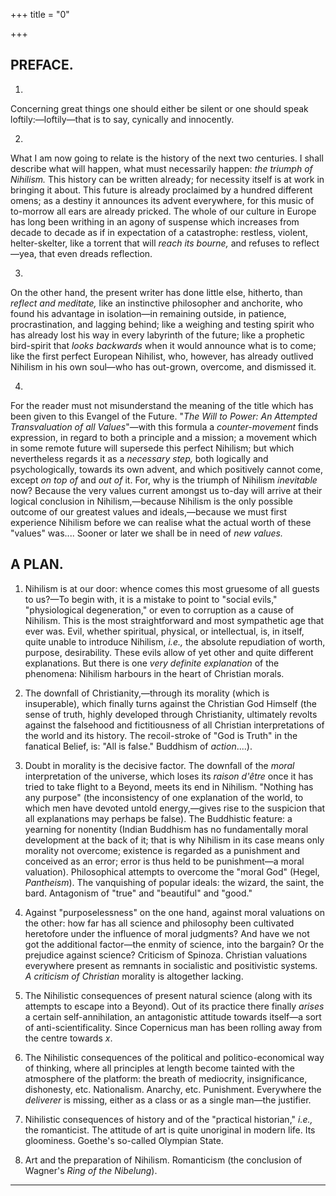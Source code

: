 +++
title = "0"

+++
## PREFACE.



1.

Concerning great things one should either be silent or one should speak loftily:—loftily—that is to say, cynically and innocently.



2.

What I am now going to relate is the history of the next two centuries. I shall describe what will happen, what must necessarily happen: *the triumph of Nihilism.* This history can be written already; for necessity itself is at work in bringing it about. This future is already proclaimed by a hundred different omens; as a destiny it announces its advent everywhere, for this music of to-morrow all ears are already pricked. The whole of our culture in Europe has long been writhing in an agony of suspense which increases from decade to decade as if in expectation of a catastrophe: restless, violent, helter-skelter, like a torrent that will *reach its bourne,* and refuses to reflect—yea, that even dreads reflection.



3.

On the other hand, the present writer has done little else, hitherto, than *reflect and meditate,* like an instinctive philosopher and anchorite, who found his advantage in isolation—in remaining outside, in patience, procrastination, and lagging behind; like a weighing and testing spirit who has already lost his way in every labyrinth of the future; like a prophetic bird-spirit that *looks backwards* when it would announce what is to come; like the first perfect European Nihilist, who, however, has already outlived Nihilism in his own soul—who has out-grown, overcome, and dismissed it.



4.

For the reader must not misunderstand the meaning of the title which has been given to this Evangel of the Future. "*The Will to Power: An Attempted Transvaluation of all Values*"—with this formula a *counter-movement* finds expression, in regard to both a principle and a mission; a movement which in some remote future will supersede this perfect Nihilism; but which nevertheless regards it as a *necessary step,* both logically and psychologically, towards its own advent, and which positively cannot come, except *on top of* and *out of* it. For, why is the triumph of Nihilism *inevitable* now? Because the very values current amongst us to-day will arrive at their logical conclusion in Nihilism,—because Nihilism is the only possible outcome of our greatest values and ideals,—because we must first experience Nihilism before we can realise what the actual worth of these "values" was.... Sooner or later we shall be in need of *new values.*



## A PLAN.

1. Nihilism is at our door: whence comes this most gruesome of all guests to us?—To begin with, it is a mistake to point to "social evils," "physiological degeneration," or even to corruption as a cause of Nihilism. This is the most straightforward and most sympathetic age that ever was. Evil, whether spiritual, physical, or intellectual, is, in itself, quite unable to introduce Nihilism, *i.e.,* the absolute repudiation of worth, purpose, desirability. These evils allow of yet other and quite different explanations. But there is one *very definite explanation* of the phenomena: Nihilism harbours in the heart of Christian morals.

2. The downfall of Christianity,—through its morality \(which is insuperable\), which finally turns against the Christian God Himself \(the sense of truth, highly developed through Christianity, ultimately revolts against the falsehood and fictitiousness of all Christian interpretations of the world and its history. The recoil-stroke of "God is Truth" in the fanatical Belief, is: "All is false." Buddhism of *action*....\).

3. Doubt in morality is the decisive factor. The downfall of the *moral* interpretation of the universe, which loses its *raison d'être* once it has tried to take flight to a Beyond, meets its end in Nihilism. "Nothing has any purpose" \(the inconsistency of one explanation of the world, to which men have devoted untold energy,—gives rise to the suspicion that all explanations may perhaps be false\). The Buddhistic feature: a yearning for nonentity \(Indian Buddhism has no fundamentally moral development at the back of it; that is why Nihilism in its case means only morality not overcome; existence is regarded as a punishment and conceived as an error; error is thus held to be punishment—a moral valuation\). Philosophical attempts to overcome the "moral God" \(Hegel, *Pantheism*\). The vanquishing of popular ideals: the wizard, the saint, the bard. Antagonism of "true" and "beautiful" and "good."

4. Against "purposelessness" on the one hand, against moral valuations on the other: how far has all science and philosophy been cultivated heretofore under the influence of moral judgments? And have we not got the additional factor—the enmity of science, into the bargain? Or the prejudice against science? Criticism of Spinoza. Christian valuations everywhere present as remnants in socialistic and positivistic systems. *A criticism of Christian* morality is altogether lacking.

5. The Nihilistic consequences of present natural science \(along with its attempts to escape into a Beyond\). Out of its practice there finally *arises* a certain self-annihilation, an antagonistic attitude towards itself—a sort of anti-scientificality. Since Copernicus man has been rolling away from the centre towards *x*.

6. The Nihilistic consequences of the political and politico-economical way of thinking, where all principles at length become tainted with the atmosphere of the platform: the breath of mediocrity, insignificance, dishonesty, etc. Nationalism. Anarchy, etc. Punishment. Everywhere the *deliverer* is missing, either as a class or as a single man—the justifier.

7. Nihilistic consequences of history and of the "practical historian," *i.e.,* the romanticist. The attitude of art is quite unoriginal in modern life. Its gloominess. Goethe's so-called Olympian State.

8. Art and the preparation of Nihilism. Romanticism \(the conclusion of Wagner's *Ring of the Nibelung*\).



* * *




